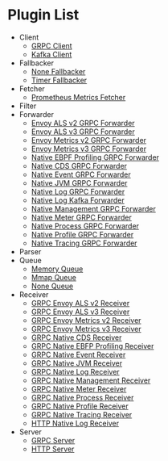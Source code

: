 # Plugin List
- Client
	- [GRPC Client](./client_grpc-client.md)
	- [Kafka Client](./client_kafka-client.md)
- Fallbacker
	- [None Fallbacker](./fallbacker_none-fallbacker.md)
	- [Timer Fallbacker](./fallbacker_timer-fallbacker.md)
- Fetcher
	- [Prometheus Metrics Fetcher](./fetcher_prometheus-metrics-fetcher.md)
- Filter
- Forwarder
	- [Envoy ALS v2 GRPC Forwarder](./forwarder_envoy-als-v2-grpc-forwarder.md)
	- [Envoy ALS v3 GRPC Forwarder](./forwarder_envoy-als-v3-grpc-forwarder.md)
	- [Envoy Metrics v2 GRPC Forwarder](./forwarder_envoy-metrics-v2-grpc-forwarder.md)
	- [Envoy Metrics v3 GRPC Forwarder](./forwarder_envoy-metrics-v3-grpc-forwarder.md)
	- [Native EBPF Profiling GRPC Forwarder](./forwarder_native-ebpfprofiling-grpc-forwarder.md)
	- [Native CDS GRPC Forwarder](./forwarder_nativecds-grpc-forwarder.md)
	- [Native Event GRPC Forwarder](./forwarder_nativeevent-grpc-forwarder.md)
	- [Native JVM GRPC Forwarder](./forwarder_nativejvm-grpc-forwarder.md)
	- [Native Log GRPC Forwarder](./forwarder_nativelog-grpc-forwarder.md)
	- [Native Log Kafka Forwarder](./forwarder_nativelog-kafka-forwarder.md)
	- [Native Management GRPC Forwarder](./forwarder_nativemanagement-grpc-forwarder.md)
	- [Native Meter GRPC Forwarder](./forwarder_nativemeter-grpc-forwarder.md)
	- [Native Process GRPC Forwarder](./forwarder_nativeprocess-grpc-forwarder.md)
	- [Native Profile GRPC Forwarder](./forwarder_nativeprofile-grpc-forwarder.md)
	- [Native Tracing GRPC Forwarder](./forwarder_nativetracing-grpc-forwarder.md)
- Parser
- Queue
	- [Memory Queue](./queue_memory-queue.md)
	- [Mmap Queue](./queue_mmap-queue.md)
	- [None Queue](./queue_none-queue.md)
- Receiver
	- [GRPC Envoy ALS v2 Receiver](./receiver_grpc-envoy-als-v2-receiver.md)
	- [GRPC Envoy ALS v3 Receiver](./receiver_grpc-envoy-als-v3-receiver.md)
	- [GRPC Envoy Metrics v2 Receiver](./receiver_grpc-envoy-metrics-v2-receiver.md)
	- [GRPC Envoy Metrics v3 Receiver](./receiver_grpc-envoy-metrics-v3-receiver.md)
	- [GRPC Native CDS Receiver](./receiver_grpc-nativecds-receiver.md)
	- [GRPC Native EBFP Profiling Receiver](./receiver_grpc-nativeebpfprofiling-receiver.md)
	- [GRPC Native Event Receiver](./receiver_grpc-nativeevent-receiver.md)
	- [GRPC Native JVM Receiver](./receiver_grpc-nativejvm-receiver.md)
	- [GRPC Native Log Receiver](./receiver_grpc-nativelog-receiver.md)
	- [GRPC Native Management Receiver](./receiver_grpc-nativemanagement-receiver.md)
	- [GRPC Native Meter Receiver](./receiver_grpc-nativemeter-receiver.md)
	- [GRPC Native Process Receiver](./receiver_grpc-nativeprocess-receiver.md)
	- [GRPC Native Profile Receiver](./receiver_grpc-nativeprofile-receiver.md)
	- [GRPC Native Tracing Receiver](./receiver_grpc-nativetracing-receiver.md)
	- [HTTP Native Log Receiver](./receiver_http-nativelog-receiver.md)
- Server
	- [GRPC Server](./server_grpc-server.md)
	- [HTTP Server](./server_http-server.md)
